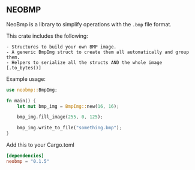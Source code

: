 NEOBMP
---
NeoBmp is a library to simplify operations with the `.bmp` file format.

This crate includes the following:

    - Structures to build your own BMP image.
    - A generic BmpImg struct to create them all automatically and group them.
    - Helpers to serialize all the structs AND the whole image [.to_bytes()]

Example usage:

```rust
use neobmp::BmpImg;

fn main() {
    let mut bmp_img = BmpImg::new(16, 16);

    bmp_img.fill_image(255, 0, 125);

    bmp_img.write_to_file("something.bmp");
}
```

Add this to your Cargo.toml
```toml
[dependencies]
neobmp = "0.1.5"
```